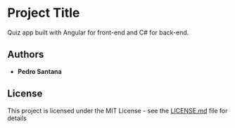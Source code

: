 # Project Title

Quiz app built with Angular for front-end and C# for back-end.

## Authors

* **Pedro Santana**

## License

This project is licensed under the MIT License - see the [LICENSE.md](LICENSE.md) file for details



